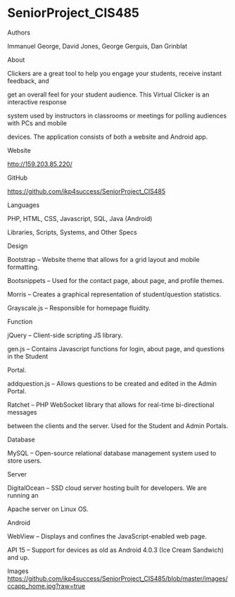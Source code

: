 # SeniorProject_CIS485



Authors

Immanuel George, David Jones, George Gerguis, Dan Grinblat

About

Clickers are a great tool to help you engage your students, receive instant feedback, and 

get an overall feel for your student audience. This Virtual Clicker is an interactive response 

system used by instructors in classrooms or meetings for polling audiences with PCs and mobile 

devices. The application consists of both a website and Android app.

Website

http://159.203.85.220/

GitHub

https://github.com/ikp4success/SeniorProject_CIS485

Languages

PHP, HTML, CSS, Javascript, SQL, Java (Android)

Libraries, Scripts, Systems, and Other Specs

Design

Bootstrap – Website theme that allows for a grid layout and mobile formatting.

Bootsnippets – Used for the contact page, about page, and profile themes.

Morris – Creates a graphical representation of student/question statistics.

Grayscale.js – Responsible for homepage fluidity.

Function 

jQuery – Client-side scripting JS library.

gen.js – Contains Javascript functions for login, about page, and questions in the Student 

Portal.

addquestion.js – Allows questions to be created and edited in the Admin Portal.

Ratchet – PHP WebSocket library that allows for real-time bi-directional messages 

between the clients and the server. Used for the Student and Admin Portals.

Database 

MySQL – Open-source relational database management system used to store users.

Server

DigitalOcean – SSD cloud server hosting built for developers. We are running an 

Apache server on Linux OS.

Android 

WebView – Displays and confines the JavaScript-enabled web page. 

API 15 – Support for devices as old as Android 4.0.3 (Ice Cream Sandwich) and up.

Images
https://github.com/ikp4success/SeniorProject_CIS485/blob/master/images/ccapp_home.jpg?raw=true


